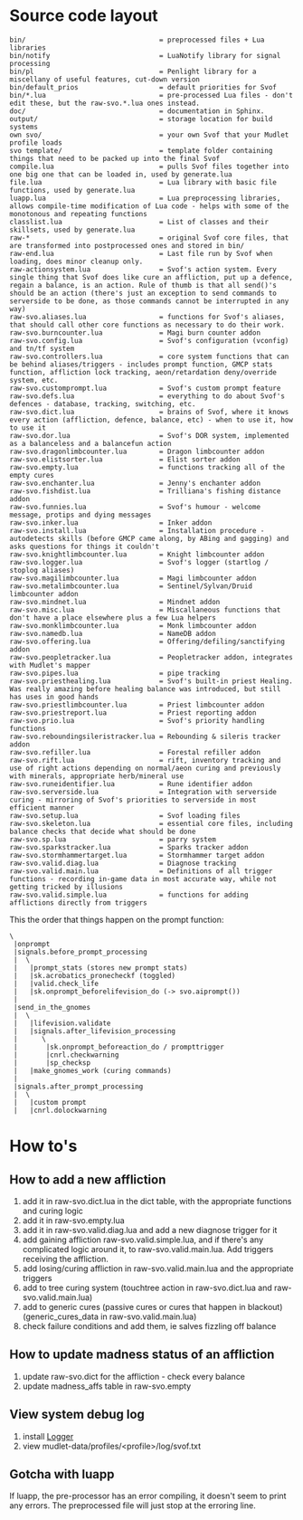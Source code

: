 # Source code layout

    bin/                                 = preprocessed files + Lua libraries
    bin/notify                           = LuaNotify library for signal processing
    bin/pl                               = Penlight library for a miscellany of useful features, cut-down version
    bin/default_prios                    = default priorities for Svof
    bin/*.lua                            = pre-processed Lua files - don't edit these, but the raw-svo.*.lua ones instead.
    doc/                                 = documentation in Sphinx.
    output/                              = storage location for build systems
    own svo/                             = your own Svof that your Mudlet profile loads
    svo template/                        = template folder containing things that need to be packed up into the final Svof
    compile.lua                          = pulls Svof files together into one big one that can be loaded in, used by generate.lua
    file.lua                             = Lua library with basic file functions, used by generate.lua
    luapp.lua                            = Lua preprocessing libraries, allows compile-time modification of Lua code - helps with some of the monotonous and repeating functions
    classlist.lua                        = List of classes and their skillsets, used by generate.lua
    raw-*                                = original Svof core files, that are transformed into postprocessed ones and stored in bin/
    raw-end.lua                          = Last file run by Svof when loading, does minor cleanup only.
    raw-actionsystem.lua                 = Svof's action system. Every single thing that Svof does like cure an affliction, put up a defence, regain a balance, is an action. Rule of thumb is that all send()'s should be an action (there's just an exception to send commands to serverside to be done, as those commands cannot be interrupted in any way)
    raw-svo.aliases.lua                  = functions for Svof's aliases, that should call other core functions as necessary to do their work.
    raw-svo.burncounter.lua              = Magi burn counter addon
    raw-svo.config.lua                   = Svof's configuration (vconfig) and tn/tf system
    raw-svo.controllers.lua              = core system functions that can be behind aliases/triggers - includes prompt function, GMCP stats function, affliction lock tracking, aeon/retardation deny/override system, etc.
    raw-svo.customprompt.lua             = Svof's custom prompt feature
    raw-svo.defs.lua                     = everything to do about Svof's defences - database, tracking, switching, etc.
    raw-svo.dict.lua                     = brains of Svof, where it knows every action (affliction, defence, balance, etc) - when to use it, how to use it
    raw-svo.dor.lua                      = Svof's DOR system, implemented as a balanceless and a balancefun action
    raw-svo.dragonlimbcounter.lua        = Dragon limbcounter addon
    raw-svo.elistsorter.lua              = Elist sorter addon
    raw-svo.empty.lua                    = functions tracking all of the empty cures
    raw-svo.enchanter.lua                = Jenny's enchanter addon
    raw-svo.fishdist.lua                 = Trilliana's fishing distance addon
    raw-svo.funnies.lua                  = Svof's humour - welcome message, protips and dying messages
    raw-svo.inker.lua                    = Inker addon
    raw-svo.install.lua                  = Installation procedure - autodetects skills (before GMCP came along, by ABing and gagging) and asks questions for things it couldn't
    raw-svo.knightlimbcounter.lua        = Knight limbcounter addon
    raw-svo.logger.lua                   = Svof's logger (startlog / stoplog aliases)
    raw-svo.magilimbcounter.lua          = Magi limbcounter addon
    raw-svo.metalimbcounter.lua          = Sentinel/Sylvan/Druid limbcounter addon
    raw-svo.mindnet.lua                  = Mindnet addon
    raw-svo.misc.lua                     = Miscallaneous functions that don't have a place elsewhere plus a few Lua helpers
    raw-svo.monklimbcounter.lua          = Monk limbcounter addon
    raw-svo.namedb.lua                   = NameDB addon
    raw-svo.offering.lua                 = Offering/defiling/sanctifying addon
    raw-svo.peopletracker.lua            = Peopletracker addon, integrates with Mudlet's mapper
    raw-svo.pipes.lua                    = pipe tracking
    raw-svo.priesthealing.lua            = Svof's built-in priest Healing. Was really amazing before healing balance was introduced, but still has uses in good hands
    raw-svo.priestlimbcounter.lua        = Priest limbcounter addon
    raw-svo.priestreport.lua             = Priest reporting addon
    raw-svo.prio.lua                     = Svof's priority handling functions
    raw-svo.reboundingsileristracker.lua = Rebounding & sileris tracker addon
    raw-svo.refiller.lua                 = Forestal refiller addon
    raw-svo.rift.lua                     = rift, inventory tracking and use of right actions depending on normal/aeon curing and previously with minerals, appropriate herb/mineral use
    raw-svo.runeidentifier.lua           = Rune identifier addon
    raw-svo.serverside.lua               = Integration with serverside curing - mirroring of Svof's priorities to serverside in most efficient manner
    raw-svo.setup.lua                    = Svof loading files
    raw-svo.skeleton.lua                 = essential core files, including balance checks that decide what should be done
    raw-svo.sp.lua                       = parry system
    raw-svo.sparkstracker.lua            = Sparks tracker addon
    raw-svo.stormhammertarget.lua        = Stormhammer target addon
    raw-svo.valid.diag.lua               = Diagnose tracking
    raw-svo.valid.main.lua               = Definitions of all trigger functions - recording in-game data in most accurate way, while not getting tricked by illusions
    raw-svo.valid.simple.lua             = functions for adding afflictions directly from triggers


This the order that things happen on the prompt function:

    \
     |onprompt
     |signals.before_prompt_processing
     |  \
     |   |prompt_stats (stores new prompt stats)
     |   |sk.acrobatics_pronecheckf (toggled)
     |   |valid.check_life
     |   |sk.onprompt_beforelifevision_do (-> svo.aiprompt())
     |
     |send_in_the_gnomes
     |  \
     |   |lifevision.validate
     |   |signals.after_lifevision_processing
     |      \
     |       |sk.onprompt_beforeaction_do / prompttrigger
     |       |cnrl.checkwarning
     |       |sp_checksp
     |   |make_gnomes_work (curing commands)
     |
     |signals.after_prompt_processing
     |  \
     |   |custom prompt
     |   |cnrl.dolockwarning


# How to's

## How to add a new affliction
1. add it in raw-svo.dict.lua in the dict table, with the appropriate functions and curing logic
1. add it in raw-svo.empty.lua
1. add it in raw-svo.valid.diag.lua and add a new diagnose trigger for it
1. add gaining affliction raw-svo.valid.simple.lua, and if there's any complicated logic around it, to raw-svo.valid.main.lua. Add triggers receiving the affliction.
1. add losing/curing affliction in raw-svo.valid.main.lua and the appropriate triggers
1. add to tree curing system (touchtree action in raw-svo.dict.lua and raw-svo.valid.main.lua)
1. add to generic cures (passive cures or cures that happen in blackout) (generic_cures_data in raw-svo.valid.main.lua)
1. check failure conditions and add them, ie salves fizzling off balance

## How to update madness status of an affliction
1. update raw-svo.dict for the affliction - check every balance
1. update madness_affs table in raw-svo.empty

## View system debug log
1. install [Logger](http://forums.mudlet.org/viewtopic.php?f=6&t=1424)
1. view mudlet-data/profiles/\<profile>/log/svof.txt

## Gotcha with luapp
If luapp, the pre-processor has an error compiling, it doesn't seem to print any errors. The preprocessed file will just stop at the erroring line.

